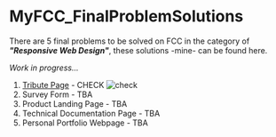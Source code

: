# MyFCC_FinalProblemSolutions

There are 5 final problems to be solved on FCC in the category of ***"Responsive Web Design"***, these solutions -mine- can be found here.

*Work in progress...*

1. [Tribute Page](https://github.com/andrejmoltok/MyFCC_FinalProblemSolutions/tree/main/1.%20Tribute%20Page) - CHECK ![check](https://github.com/andrejmoltok/MyFCC_FinalProblemSolutions/blob/main/ico/checkmark-16_png.png)
2. Survey Form - TBA
3. Product Landing Page - TBA
4. Technical Documentation Page - TBA
5. Personal Portfolio Webpage - TBA
